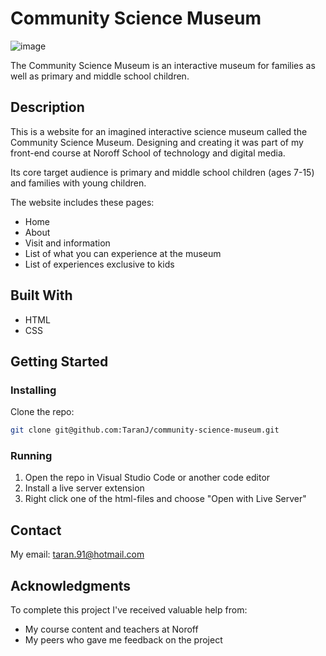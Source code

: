 # Community Science Museum

![image](https://portfolio-tjohannessen.netlify.app/images/communityScienceMuseum.jpg)

The Community Science Museum is an interactive museum for families as well as primary and middle school children.

## Description

This is a website for an imagined interactive science museum called the Community Science Museum. Designing and creating it was part of my front-end course at Noroff School of technology and digital media.

Its core target audience is primary and middle school children (ages 7-15) and families with young children.

The website includes these pages:

- Home
- About
- Visit and information
- List of what you can experience at the museum
- List of experiences exclusive to kids

## Built With

- HTML
- CSS

## Getting Started

### Installing

Clone the repo:

```bash
git clone git@github.com:TaranJ/community-science-museum.git
```

### Running

1. Open the repo in Visual Studio Code or another code editor
2. Install a live server extension
3. Right click one of the html-files and choose "Open with Live Server"

## Contact

My email: taran.91@hotmail.com

## Acknowledgments

To complete this project I've received valuable help from:

- My course content and teachers at Noroff
- My peers who gave me feedback on the project
